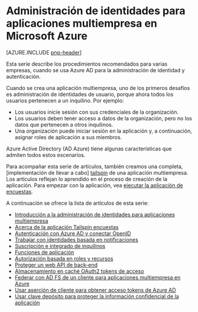 <properties
   pageTitle="Administración de identidades para aplicaciones multiempresa | Microsoft Azure"
   description="Procedimientos recomendados para la administración de autenticación, autorización e identidad de aplicaciones multiempresa."
   services=""
   documentationCenter="na"
   authors="MikeWasson"
   manager="roshar"
   editor=""
   tags=""/>

<tags
   ms.service="guidance"
   ms.devlang="dotnet"
   ms.topic="article"
   ms.tgt_pltfrm="na"
   ms.workload="na"
   ms.date="06/02/2016"
   ms.author="mwasson"/>

# <a name="identity-management-for-multitenant-applications-in-microsoft-azure"></a>Administración de identidades para aplicaciones multiempresa en Microsoft Azure

[AZURE.INCLUDE [pnp-header](../../includes/guidance-pnp-header-include.md)]

Esta serie describe los procedimientos recomendados para varias empresas, cuando se usa Azure AD para la administración de identidad y autenticación.

Cuando se crea una aplicación multiempresa, uno de los primeros desafíos es administración de identidades de usuario, porque ahora todos los usuarios pertenecen a un inquilino. Por ejemplo:

- Los usuarios inicie sesión con sus credenciales de la organización.
- Los usuarios deben tener acceso a datos de la organización, pero no los datos que pertenecen a otros inquilinos.
- Una organización puede iniciar sesión en la aplicación y, a continuación, asignar roles de aplicación a sus miembros.

Azure Active Directory (AD Azure) tiene algunas características que admiten todos estos escenarios.

Para acompañar esta serie de artículos, también creamos una completa, [implementación de llevar a cabo] [ tailspin] de una aplicación multiempresa. Los artículos reflejan lo aprendido en el proceso de creación de la aplicación. Para empezar con la aplicación, vea [ejecutar la aplicación de encuestas](https://github.com/Azure-Samples/guidance-identity-management-for-multitenant-apps/blob/master/docs/running-the-app.md).

A continuación se ofrece la lista de artículos de esta serie:

- [Introducción a la administración de identidades para aplicaciones multiempresa](guidance-multitenant-identity-intro.md)
- [Acerca de la aplicación Tailspin encuestas](guidance-multitenant-identity-tailspin.md)
- [Autenticación con Azure AD y conectar OpenID](guidance-multitenant-identity-authenticate.md)
- [Trabajar con identidades basada en notificaciones](guidance-multitenant-identity-claims.md)
- [Suscripción e integrado de inquilinos](guidance-multitenant-identity-signup.md)
- [Funciones de aplicación](guidance-multitenant-identity-app-roles.md)
- [Autorización basada en roles y recursos](guidance-multitenant-identity-authorize.md)
- [Proteger un web API de back-end](guidance-multitenant-identity-web-api.md)
- [Almacenamiento en caché OAuth2 tokens de acceso](guidance-multitenant-identity-token-cache.md)
- [Federar con AD FS de un cliente para aplicaciones multiempresa en Azure](guidance-multitenant-identity-adfs.md)
- [Usar aserción de cliente para obtener acceso tokens de Azure AD](guidance-multitenant-identity-client-assertion.md)
- [Usar clave depósito para proteger la información confidencial de la aplicación](guidance-multitenant-identity-keyvault.md)

[tailspin]: https://github.com/Azure-Samples/guidance-identity-management-for-multitenant-apps
